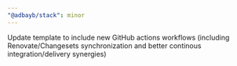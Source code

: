 ```yaml
---
"@adbayb/stack": minor
---
```


Update template to include new GitHub actions workflows (including Renovate/Changesets synchronization and better continous integration/delivery synergies)
